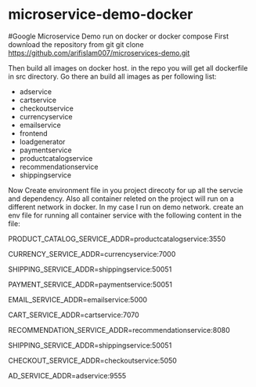 # microservice-demo-docker
#Google Microservice Demo run on docker or docker compose
First download the repository from git 
git clone https://github.com/arifislam007/microservices-demo.git

Then build all images on docker host. in the repo you will get all dockerfile in src directory. Go there an build all images as per following list:
- adservice
- cartservice
- checkoutservice
- currencyservice
- emailservice
- frontend
- loadgenerator
- paymentservice
- productcatalogservice
- recommendationservice
- shippingservice

Now Create environment file in you project direcoty for up all the servcie and dependency. Also all container releted on the project will run on a different network in docker. In my case I run on demo network. 
create an env file for running all container service with the following content in the file:

PRODUCT_CATALOG_SERVICE_ADDR=productcatalogservice:3550

CURRENCY_SERVICE_ADDR=currencyservice:7000

SHIPPING_SERVICE_ADDR=shippingservice:50051

PAYMENT_SERVICE_ADDR=paymentservice:50051

EMAIL_SERVICE_ADDR=emailservice:5000

CART_SERVICE_ADDR=cartservice:7070

RECOMMENDATION_SERVICE_ADDR=recommendationservice:8080

SHIPPING_SERVICE_ADDR=shippingservice:50051

CHECKOUT_SERVICE_ADDR=checkoutservice:5050

AD_SERVICE_ADDR=adservice:9555




